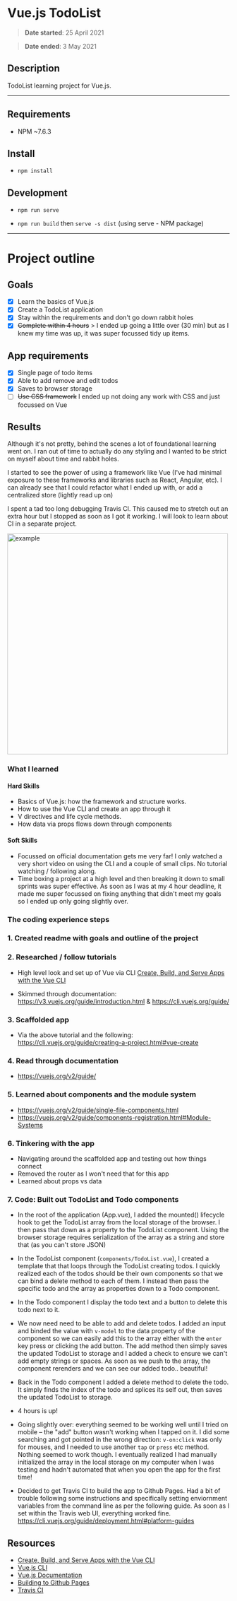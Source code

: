 # Vue.js TodoList

> **Date started**: 25 April 2021

> **Date ended**: 3 May 2021

## Description

TodoList learning project for Vue.js.

---

## Requirements

- NPM ~7.6.3

## Install

- `npm install`

## Development

- `npm run serve`

- `npm run build` then `serve -s dist` (using serve - NPM package)

---

# Project outline

## Goals

- [x] Learn the basics of Vue.js
- [x] Create a TodoList application
- [x] Stay within the requirements and don't go down rabbit holes
- [x] ~~Complete within 4 hours~~ > I ended up going a little over (30 min) but as I knew my time was up, it was super focussed tidy up items.

## App requirements

- [x] Single page of todo items
- [x] Able to add remove and edit todos
- [x] Saves to browser storage
- [ ] ~~Use CSS framework~~ I ended up not doing any work with CSS and just focussed on Vue

## Results

Although it's not pretty, behind the scenes a lot of foundational learning went on. I ran out of time to actually do any styling and I wanted to be strict on myself about time and rabbit holes.

I started to see the power of using a framework like Vue (I've had minimal exposure to these frameworks and libraries such as React, Angular, etc). I can already see that I could refactor what I ended up with, or add a centralized store (lightly read up on)

I spent a tad too long debugging Travis CI. This caused me to stretch out an extra hour but I stopped as soon as I got it working. I will look to learn about CI in a separate project.

<img width="500" alt="example" src="https://github.com/richardaspinall/vuejs-todolist/blob/main/docs/TodoList.png">

### What I learned

#### Hard Skills

- Basics of Vue.js: how the framework and structure works.
- How to use the Vue CLI and create an app through it
- V directives and life cycle methods.
- How data via props flows down through components

#### Soft Skills

- Focussed on official documentation gets me very far! I only watched a very short video on using the CLI and a couple of small clips. No tutorial watching / following along.
- Time boxing a project at a high level and then breaking it down to small sprints was super effective. As soon as I was at my 4 hour deadline, it made me super focussed on fixing anything that didn't meet my goals so I ended up only going slightly over.

### The coding experience steps

### 1. Created readme with goals and outline of the project

### 2. Researched / follow tutorials

- High level look and set up of Vue via CLI [Create, Build, and Serve Apps with the Vue CLI](https://www.youtube.com/watch?app=desktop&v=WmrawkHYMTg&feature=youtu.be)

- Skimmed through documentation: https://v3.vuejs.org/guide/introduction.html & https://cli.vuejs.org/guide/

### 3. Scaffolded app

- Via the above tutorial and the following: https://cli.vuejs.org/guide/creating-a-project.html#vue-create

### 4. Read through documentation

- https://vuejs.org/v2/guide/

### 5. Learned about components and the module system

- https://vuejs.org/v2/guide/single-file-components.html
- https://vuejs.org/v2/guide/components-registration.html#Module-Systems

### 6. Tinkering with the app

- Navigating around the scaffolded app and testing out how things connect
- Removed the router as I won't need that for this app
- Learned about props vs data

### 7. Code: Built out TodoList and Todo components

- In the root of the application (App.vue), I added the mounted() lifecycle hook to get the TodoList array from the local storage of the browser. I then pass that down as a property to the TodoList component. Using the browser storage requires serialization of the array as a string and store that (as you can't store JSON)

- In the TodoList component (`components/TodoList.vue`), I created a template that that loops through the TodoList creating todos. I quickly realized each of the todos should be their own components so that we can bind a delete method to each of them. I instead then pass the specific todo and the array as properties down to a Todo component.

- In the Todo component I display the todo text and a button to delete this todo next to it.

- We now need need to be able to add and delete todos. I added an input and binded the value with `v-model` to the data property of the component so we can easily add this to the array either with the `enter` key press or clicking the add button. The add method then simply saves the updated TodoList to storage and I added a check to ensure we can't add empty strings or spaces. As soon as we push to the array, the component rerenders and we can see our added todo.. beautiful!

- Back in the Todo component I added a delete method to delete the todo. It simply finds the index of the todo and splices its self out, then saves the updated TodoList to storage.

- 4 hours is up!

- Going slightly over: everything seemed to be working well until I tried on mobile – the "add" button wasn't working when I tapped on it. I did some searching and got pointed in the wrong direction: `v-on:click` was only for mouses, and I needed to use another `tap` or `press` etc method. Nothing seemed to work though. I eventually realized I had manually initialized the array in the local storage on my computer when I was testing and hadn't automated that when you open the app for the first time!

- Decided to get Travis CI to build the app to Github Pages. Had a bit of trouble following some instructions and specifically setting enviornment variables from the command line as per the following guide. As soon as I set within the Travis web UI, everything worked fine. https://cli.vuejs.org/guide/deployment.html#platform-guides

## Resources

- [Create, Build, and Serve Apps with the Vue CLI](https://www.youtube.com/watch?app=desktop&v=WmrawkHYMTg&feature=youtu.be)
- [Vue.js CLI](https://cli.vuejs.org/guide/creating-a-project.html#vue-create)
- [Vue.js Documentation](https://cli.vuejs.org/guide/)
- [Building to Github Pages](https://cli.vuejs.org/guide/deployment.html#platform-guides)
- [Travis CI](https://docs.travis-ci.com/)
